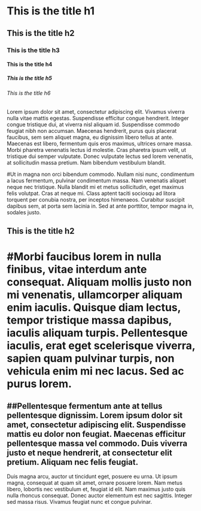 # This is the title h1

## This is the title h2

### This is the title h3

#### This is the title h4

##### This is the title h5

###### This is the title h6

Lorem ipsum dolor sit amet, consectetur adipiscing elit. Vivamus viverra nulla vitae mattis egestas. Suspendisse efficitur congue hendrerit. Integer congue tristique dui, at viverra nisl aliquam id. Suspendisse commodo feugiat nibh non accumsan. Maecenas hendrerit, purus quis placerat faucibus, sem sem aliquet magna, eu dignissim libero tellus at ante. Maecenas est libero, fermentum quis eros maximus, ultrices ornare massa. Morbi pharetra venenatis lectus id molestie. Cras pharetra ipsum velit, ut tristique dui semper vulputate. Donec vulputate lectus sed lorem venenatis, at sollicitudin massa pretium. Nam bibendum vestibulum blandit.

#Ut in magna non orci bibendum commodo. Nullam nisi nunc, condimentum a lacus fermentum, pulvinar condimentum massa. Nam venenatis aliquet neque nec tristique. Nulla blandit mi et metus sollicitudin, eget maximus felis volutpat. Cras at neque mi. Class aptent taciti sociosqu ad litora torquent per conubia nostra, per inceptos himenaeos. Curabitur suscipit dapibus sem, at porta sem lacinia in. Sed at ante porttitor, tempor magna in, sodales justo.

## This is the title h2

# #Morbi faucibus lorem in nulla finibus, vitae interdum ante consequat. Aliquam mollis justo non mi venenatis, ullamcorper aliquam enim iaculis. Quisque diam lectus, tempor tristique massa dapibus, iaculis aliquam turpis. Pellentesque iaculis, erat eget scelerisque viverra, sapien quam pulvinar turpis, non vehicula enim mi nec lacus. Sed ac purus lorem.

## ##Pellentesque fermentum ante at tellus pellentesque dignissim. Lorem ipsum dolor sit amet, consectetur adipiscing elit. Suspendisse mattis eu dolor non feugiat. Maecenas efficitur pellentesque massa vel commodo. Duis viverra justo et neque hendrerit, at consectetur elit pretium. Aliquam nec felis feugiat.

Duis magna arcu, auctor ut tincidunt eget, posuere eu urna. Ut ipsum magna, consequat at quam sit amet, ornare posuere lorem. Nam metus libero, lobortis nec vestibulum et, feugiat id elit. Nam maximus justo quis nulla rhoncus consequat. Donec auctor elementum est nec sagittis. Integer sed massa risus. Vivamus feugiat nunc et congue pulvinar.
